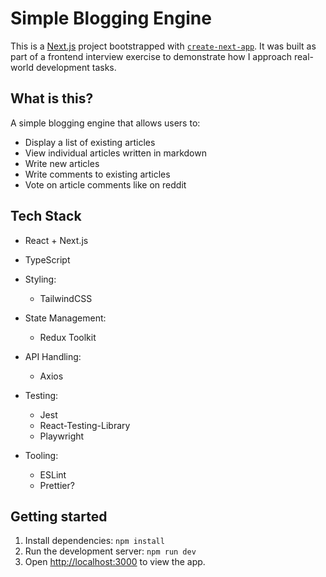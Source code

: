 # Simple Blogging Engine

This is a [Next.js](https://nextjs.org) project bootstrapped with [`create-next-app`](https://nextjs.org/docs/app/api-reference/cli/create-next-app). It was built as part of a frontend interview exercise to demonstrate how I approach real-world development tasks.

## What is this?

A simple blogging engine that allows users to:

- Display a list of existing articles
- View individual articles written in markdown
- Write new articles
- Write comments to existing articles
- Vote on article comments like on reddit

## Tech Stack

- React + Next.js
- TypeScript

- Styling:

  - TailwindCSS

- State Management:

  - Redux Toolkit

- API Handling:

  - Axios

- Testing:

  - Jest
  - React-Testing-Library
  - Playwright

- Tooling:
  - ESLint
  - Prettier?

## Getting started

1. Install dependencies: `npm install`
2. Run the development server: `npm run dev`
3. Open [http://localhost:3000](localhost:3000) to view the app.
